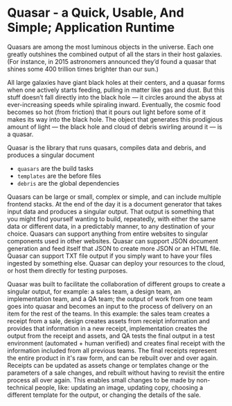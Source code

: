 # Quasar - a Quick, Usable, And Simple; Application Runtime

Quasars are among the most luminous objects in the universe. Each one greatly outshines the combined output of all the stars in their host galaxies. (For instance, in 2015 astronomers announced they’d found a quasar that shines some 400 trillion times brighter than our sun.)

All large galaxies have giant black holes at their centers, and a quasar forms when one actively starts feeding, pulling in matter like gas and dust. But this stuff doesn’t fall directly into the black hole — it circles around the abyss at ever-increasing speeds while spiraling inward. Eventually, the cosmic food becomes so hot (from friction) that it pours out light before some of it makes its way into the black hole. The object that generates this prodigious amount of light — the black hole and cloud of debris swirling around it — is a quasar.

Quasar is the library that runs quasars, compiles data and debris, and produces a singular document
* `quasars` are the build tasks
* `templates` are the before files
* `debris` are the global dependencies

Quasars can be large or small, complex or simple, and can include multiple frontend stacks. At the end of the day it is a document generator that takes input data and produces a singular output. That output is something that you might find yourself wanting to build, repeatedly, with either the same data or different data, in a predictably manner, to any destination of your choice. Quasars can support anything from entire websites to singular components used in other websites. Quasar can support JSON document generation and feed itself that JSON to create more JSON or an HTML file. Quasar can support TXT file output if you simply want to have your files ingested by something else. Quasar can deploy your resources to the cloud, or host them directly for testing purposes. 

Quasar was built to facilitate the collaboration of different groups to create a singular output, for example: a sales team, a design team, an implementation team, and a QA team; the output of work from one team goes into quasar and becomes an input to the process of delivery on an item for the rest of the teams. In this example: the sales team creates a receipt from a sale, design creates assets from receipt information and provides that information in a new receipt, implementation creates the output from the receipt and assets, and QA tests the final output in a test environment (automated + human verified) and creates final receipt with the information included from all previous teams. The final receipts represent the entire product in it's raw form, and can be rebuilt over and over again. Receipts can be updated as assets change or templates change or the parameters of a sale changes, and rebuilt without having to revisit the entire process all over again. This enables small changes to be made by non-technical people, like: updating an image, updating copy, choosing a different template for the output, or changing the details of the sale.

